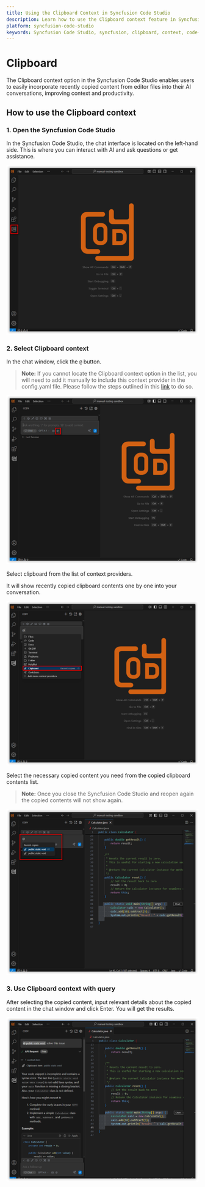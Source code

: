 ```yaml
---
title: Using the Clipboard Context in Syncfusion Code Studio
description: Learn how to use the Clipboard context feature in Syncfusion Code Studio to include recently copied content for enhanced AI interactions.
platform: syncfusion-code-studio
keywords: Syncfusion Code Studio, syncfusion, clipboard, context, code-studio, developer-tools, AI, productivity
---
```

 
# Clipboard
 
The Clipboard context option in the Syncfusion Code Studio enables users to easily incorporate recently copied content from editor files into their AI conversations, improving context and productivity.
 
## How to use the Clipboard context
 
### 1. Open the Syncfusion Code Studio
 
In the Syncfusion Code Studio, the chat interface is located on the left-hand side. This is where you can interact with AI and ask questions or get assistance.

<img src="../../feature-images/open_chat.png" alt="open chat" />

 
### 2. Select Clipboard context
 
In the chat window, click the `@` button.
> **Note:** If you cannot locate the Clipboard context option in the list, you will need to add it manually to include this context provider in the config.yaml file. Please follow the steps outlined in this [link](https://help.syncfusioncody.comhttps://help.syncfusioncody.com/syncfusion-code-studio/features/context-providers/add-more-contextproviders/How-to-configure-more-contextproviders) to do so.


<img src="../../feature-images/clickcontext.png" alt="Clickcontext" />


Select clipboard from the list of context providers.
 
It will show recently copied clipboard contents one by one into your conversation.


<img src="../../feature-images/clipboard_opencontext.png" alt="Clipboard opencontext" />


Select the necessary copied content you need from the copied clipboard contents list.  
> **Note:** Once you close the Syncfusion Code Studio  and reopen again the copied contents will not show again.  

<img src="../../feature-images/clipboard_choose.png" alt="Clipboard choose" />
 
### 3. Use Clipboard context with query
 
After selecting the copied content, input relevant details about the copied content in the chat window and click Enter. You will get the results.

<img src="../../feature-images/clipboard_output.png" alt="Clipboard output" />